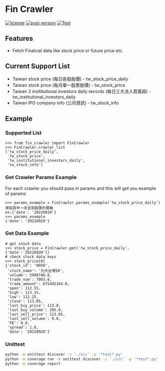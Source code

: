 # Fin Crawler
[![license](https://img.shields.io/crates/l/Apa)](LICENSE)
[![pypi version](https://img.shields.io/pypi/v/fin-crawler)](https://pypi.org/project/fin-crawler/)
[![Test](https://github.com/cwhuang119/baby_tracker/actions/workflows/docker-image.yml/badge.svg)](https://github.com/cwhuang119/baby_tracker/actions)

## Features
- Fetch Finalcial data like stock price or future price etc.

## Current Support List
- Taiwan stock price (每日各股股價) - tw_stock_price_daily
- Taiwan stock price (每月單一股票股價) - tw_stock_price
- Taiwan 3 insititutional investors daily records (每日三大法人買賣超) - tw_institutional_investors_daily
- Taiwan IPO company info (公司資訊) - tw_stock_info
## Example

### Supported List
```
>>> from fin_crawler import FinCrawler
>>> FinCrawler.crawler_list
['tw_stock_price_daily',
 'tw_stock_price',
 'tw_institutional_investors_daily',
 'tw_stock_info']
```

### Get Crawler Params Example
For each crawler you should pass in params and this will get you example of params
```
>>> params_example = FinCrawler.params_example('tw_stock_price_daily')
爬取其中一天全部股票的價格
ex:{'date': '20220920'}
>>> params_example
{'date': '20220920'}
```

### Get Data Example
```
# get stock data
>>> stock_price = FinCrawler.get('tw_stock_price_daily',{'date':'20220920'})
# check stock data keys
>>> stock_price[0]
{'stock_id': '0050',
 'stock_name': '元大台灣50',
 'volume': 5999746.0,
 'trade_num': 7093.0,
 'trade_amount': 675492164.0,
 'open': 112.55,
 'high': 113.15,
 'low': 112.25,
 'close': 113.05,
 'last_buy_price': 113.0,
 'last_buy_volume': 205.0,
 'last_sell_price': 113.05,
 'last_sell_volume': 9.0,
 'PE': 0.0,
 'spread': 1.0,
 'date': '20220920'}
```

### Unittest
```bash
python -m unittest discover -s './src' -p '*test*.py'
python -m coverage run -m unittest discover -s './src' -p '*test*.py'
python -m coverage report
```
